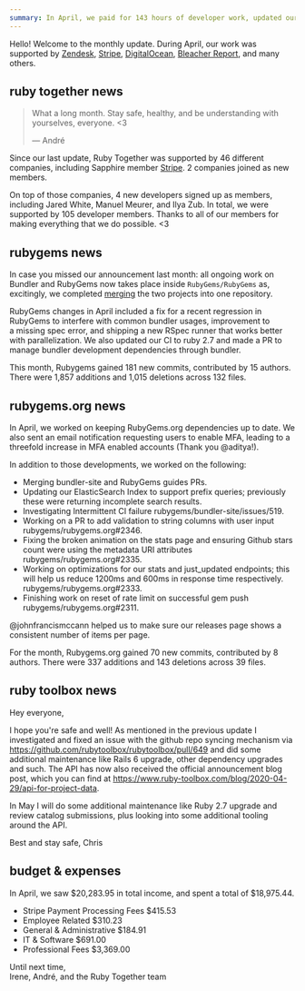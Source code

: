 ```yaml
---
summary: In April, we paid for 143 hours of developer work, updated our CI to ruby 2.7, and completed several updates and optimizations for Ruby Gems and RubyGems.org.
---
```


Hello! Welcome to the monthly update. During April, our work was supported by  [Zendesk](https://www.zendesk.com), [Stripe](https://stripe.com), [DigitalOcean](https://www.digitalocean.com), [Bleacher Report](http://www.bleacherreport.com), and many others.

## ruby together news

> What a long month. Stay safe, healthy, and be understanding with yourselves, everyone. <3
>
> &mdash; André

Since our last update, Ruby Together was supported by 46 different companies, including Sapphire member [Stripe](https://stripe.com). 2 companies joined as new members.


On top of those companies, 4 new developers signed up as members, including Jared White, Manuel Meurer, and Ilya Zub. In total, we were supported by 105 developer members. Thanks to all of our members for making everything that we do possible. &lt;3

## rubygems news 

In case you missed our announcement last month: all ongoing work on Bundler and RubyGems now takes place inside `RubyGems/RubyGems` as, excitingly, we completed [merging](https://rubytogether.org/news/2020-04-02-March-2020-monthly-update) the two projects into one repository. 

RubyGems changes in April included a fix for a recent regression in RubyGems to interfere with common bundler usages, improvement to a missing spec error, and shipping a new RSpec runner that works better with parallelization. We also updated our CI to ruby 2.7 and made a PR to manage bundler development dependencies through bundler.

This month, Rubygems gained 181 new commits, contributed by 15 authors. There were 1,857 additions and 1,015 deletions across 132 files.

## rubygems.org news

In April, we worked on keeping RubyGems.org dependencies up to date. We also sent an email notification requesting users to enable MFA, leading to a threefold increase in MFA enabled accounts (Thank you @aditya!).

In addition to those developments, we worked on the following:

* Merging bundler-site and RubyGems guides PRs.
* Updating our ElasticSearch Index to support prefix queries; previously these were returning incomplete search results.
* Investigating Intermittent CI failure rubygems/bundler-site/issues/519.
* Working on a PR to add validation to string columns with user input rubygems/rubygems.org#2346.
* Fixing the broken animation on the stats page and ensuring Github stars count were using the metadata URI attributes rubygems/rubygems.org#2335.
* Working on optimizations for our stats and just_updated endpoints; this will help us reduce 1200ms and 600ms in response time respectively. rubygems/rubygems.org#2333.
* Finishing work on reset of rate limit on successful gem push rubygems/rubygems.org#2311.

@johnfrancismccann helped us to make sure our releases page shows a consistent number of items per page.

For the month, Rubygems.org gained 70 new commits, contributed by 8 authors. There were 337 additions and 143 deletions across 39 files.


## ruby toolbox news

Hey everyone,

I hope you're safe and well! As mentioned in the previous update I investigated and fixed an issue with the github repo syncing mechanism via https://github.com/rubytoolbox/rubytoolbox/pull/649 and did some additional maintenance like Rails 6 upgrade, other dependency upgrades and such. The API has now also received the official announcement blog post, which you can find at https://www.ruby-toolbox.com/blog/2020-04-29/api-for-project-data. 

In May I will do some additional maintenance like Ruby 2.7 upgrade and review catalog submissions, plus looking into some additional tooling around the API.

Best and stay safe,
Chris

## budget &amp; expenses


In April, we saw $20,283.95 in total income, and spent a total of $18,975.44.

* Stripe Payment Processing Fees $415.53  
* Employee Related $310.23  
* General & Administrative $184.91  
* IT & Software $691.00  
* Professional Fees	$3,369.00  


Until next time,<br>
Irene, André, and the Ruby Together team
